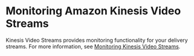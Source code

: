 # Monitoring Amazon Kinesis Video Streams<a name="security-monitoring"></a>

Kinesis Video Streams provides monitoring functionality for your delivery streams\. For more information, see [Monitoring Kinesis Video Streams](monitoring.md)\.